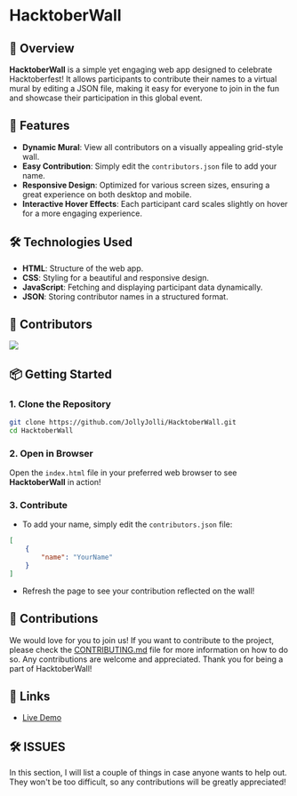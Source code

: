 # HacktoberWall

## 🌟 Overview

**HacktoberWall** is a simple yet engaging web app designed to celebrate Hacktoberfest! It allows participants to contribute their names to a virtual mural by editing a JSON file, making it easy for everyone to join in the fun and showcase their participation in this global event.

## 🚀 Features

- **Dynamic Mural**: View all contributors on a visually appealing grid-style wall.
- **Easy Contribution**: Simply edit the `contributors.json` file to add your name.
- **Responsive Design**: Optimized for various screen sizes, ensuring a great experience on both desktop and mobile.
- **Interactive Hover Effects**: Each participant card scales slightly on hover for a more engaging experience.

## 🛠️ Technologies Used

- **HTML**: Structure of the web app.
- **CSS**: Styling for a beautiful and responsive design.
- **JavaScript**: Fetching and displaying participant data dynamically.
- **JSON**: Storing contributor names in a structured format.

## 🎁 Contributors
<a href="https://github.com/jollyjolli/hacktoberwall/graphs/contributors">
  <img src="https://contrib.rocks/image?repo=jollyjolli/hacktoberwall" />
</a>

## 📦 Getting Started

### 1. Clone the Repository

```bash
git clone https://github.com/JollyJolli/HacktoberWall.git
cd HacktoberWall
```

### 2. Open in Browser

Open the `index.html` file in your preferred web browser to see **HacktoberWall** in action!

### 3. Contribute

- To add your name, simply edit the `contributors.json` file:

```json
[
    {
        "name": "YourName"
    }
]
```

- Refresh the page to see your contribution reflected on the wall!

## 🤝 Contributions

We would love for you to join us! If you want to contribute to the project, please check the [CONTRIBUTING.md](CONTRIBUTING.md) file for more information on how to do so. Any contributions are welcome and appreciated. Thank you for being a part of HacktoberWall!

## 🔗 Links

- [Live Demo](https://hacktoberwall.formen.cc)

## 🛠️ ISSUES

In this section, I will list a couple of things in case anyone wants to help out. They won't be too difficult, so any contributions will be greatly appreciated!
